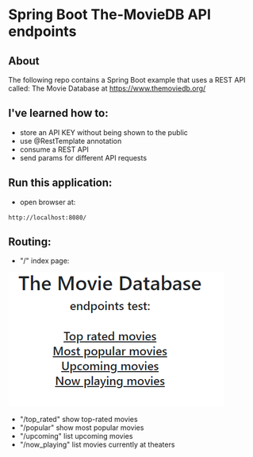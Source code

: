# Spring Boot The-MovieDB API endpoints

## About
The following repo contains a Spring Boot example that uses a REST API called: The Movie Database at https://www.themoviedb.org/

## I've learned how to:
* store an API KEY without being shown to the public
* use @RestTemplate annotation
* consume a REST API
* send params for different API requests

## Run this application:
* open browser at:
```
http://localhost:8080/
```

## Routing:
* "/" index page:

![img.png](img.png)

* "/top_rated" show top-rated movies
* "/popular" show most popular movies
* "/upcoming" list upcoming movies
* "/now_playing" list movies currently at theaters